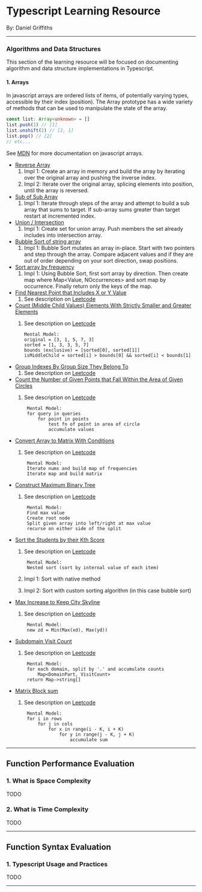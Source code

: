 # Typescript Learning Resource

By: Daniel Griffiths

---

### Algorithms and Data Structures

This section of the learning resource will be focused on documenting algorithm and data structure implementations in Typescript.

#### 1. Arrays

In javascript arrays are ordered lists of items, of potentially varying types, accessible by their index (position). The Array prototype has a wide variety of methods that can be used to manipulate the state of the array.

```typescript
const list: Array<unknown> = []
list.push(1) // [1]
list.unshift(2) // [2, 1]
list.pop() // [2]
// etc...
```

See [MDN](https://developer.mozilla.org/en-US/docs/Web/JavaScript/Reference/Global_Objects/Array) for more documentation on javascript arrays.

-   [Reverse Array](./src/algorithms/easy/reverse-array.ts)
    1. Impl 1: Create an array in memory and build the array by iterating over the original array and pushing the inverse index.
    2. Impl 2: Iterate over the original array, splicing elements into position, until the array is reversed.
-   [Sub of Sub Array](./src/algorithms/easy/sub-array-sum.ts)
    1. Impl 1: Iterate through steps of the array and attempt to build a sub array that sums to target. If sub-array sums greater than target restart at incremented index.
-   [Union / Intersection](./src/algorithms/easy/union-intersection.ts)
    1. Impl 1: Create set for union array. Push members the set already includes into intersection array.
-   [Bubble Sort of string array](./src/algorithms/easy/string-array-bubble-sort.ts)
    1. Impl 1: Bubble Sort mutates an array in-place. Start with two pointers and step through the array. Compare adjacent values and if they are out of order depending on your sort direction, swap positions.
-   [Sort array by frequency](./src/algorithms/easy/sort-array-by-frequency.ts)
    1. Impl 1: Using Bubble Sort, first sort array by direction. Then create map where Map<Value, NOccurrences> and sort map by occurrence. Finally return only the keys of the map.
-   [Find Nearest Point that Includes X or Y Value](./src/algorithms/easy/sort-array-by-frequency.ts)
    1. See description on [Leetcode](https://leetcode.com/problems/find-nearest-point-that-has-the-same-x-or-y-coordinate/description/)
-   [Count (Middle Child Values) Elements With Strictly Smaller and Greater Elements ](./src/algorithms/easy/count-middle-child-values.ts)
    1. See description on [Leetcode](https://leetcode.com/problems/count-elements-with-strictly-smaller-and-greater-elements/description/)

           Mental Model:
           original = [3, 1, 5, 7, 3]
           sorted = [1, 3, 3, 5, 7]
           bounds (exclusive) = [sorted[0], sorted[1]]
           isMiddleChild = sorted[i] > bounds[0] && sorted[i] < bounds[1]
-   [Group Indexes By Group Size They Belong To](./src/algorithms/medium/group-by-size.ts)
    1. See description on [Leetcode](https://leetcode.com/problems/group-the-people-given-the-group-size-they-belong-to/description/)
-   [Count the Number of Given Points that Fall Within the Area of Given Circles](./src/algorithms/medium/number-of-points-inside-circle.ts)
    1. See description on [Leetcode](https://leetcode.com/problems/queries-on-number-of-points-inside-a-circle/description/)
            
            Mental Model:
            for query in queries
                for point in points
                    test fn of point in area of circle
                    accumulate values
-   [Convert Array to Matrix With Conditions](./src/algorithms/medium/convert-arr-to-matrix-with-conditions.ts)
    1. See description on [Leetcode](https://leetcode.com/problems/convert-an-array-into-a-2d-array-with-conditions/description/)
        
            Mental Model:
            Iterate nums and build map of frequencies
            Iterate map and build matrix
-   [Construct Maximum Binary Tree](./src/algorithms/medium/maximum-binary-tree.ts)
    1. See description on [Leetcode](https://leetcode.com/problems/maximum-binary-tree/description/)

            Mental Model:
            Find max value
            Create root node
            Split given array into left/right at max value
            recurse on either side of the split
-   [Sort the Students by their Kth Score](./src/algorithms/medium/sort-matrix-rows-by-their-kth-value.ts)
    1. See description on [Leetcode](https://leetcode.com/problems/sort-the-students-by-their-kth-score/description/)

            Mental Model:
            Nested sort (sort by internal value of each item)
    2. Impl 1: Sort with native method
    3. Impl 2: Sort with custom sorting algorithm (in this case bubble sort)
-   [Max Increase to Keep City Skyline](./src/algorithms/medium/max-increase-to-keep-city-skyline.ts)
    1. See description on [Leetcode](https://leetcode.com/problems/max-increase-to-keep-city-skyline/description/)

            Mental Model:
            new zd = Min(Max(xd), Max(yd))
-   [Subdomain Visit Count](./src/algorithms/medium/subdomain-visit-count.ts)
    1. See description on [Leetcode](https://leetcode.com/problems/subdomain-visit-count/description/)

            Mental Model:
            for each domain, split by '.' and accumulate counts
                Map<DomainPart, VisitCount>
            return Map->string[]
-   [Matrix Block sum](./src/algorithms/medium/matrix-block-sum.ts)
    1. See description on [Leetcode](https://leetcode.com/problems/matrix-block-sum/description/)

            Mental Model:
            for i in rows
                for j in cols
                    for x in range(i - K, i + K)
                        for y in range(j - K, j + K)
                            accumulate sum


---

## Function Performance Evaluation

### 1. What is Space Complexity

TODO

### 2. What is Time Complexity

TODO

---

## Function Syntax Evaluation

### 1. Typescript Usage and Practices

TODO

---
